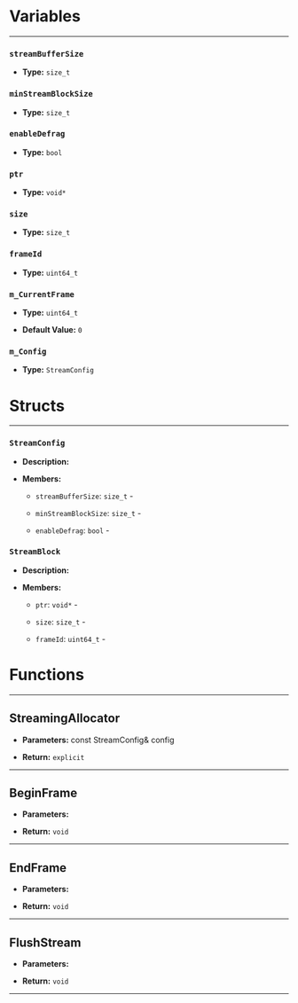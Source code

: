 
# Variables
---

### `streamBufferSize`

- **Type:** `size_t`



### `minStreamBlockSize`

- **Type:** `size_t`



### `enableDefrag`

- **Type:** `bool`



### `ptr`

- **Type:** `void*`



### `size`

- **Type:** `size_t`



### `frameId`

- **Type:** `uint64_t`



### `m_CurrentFrame`

- **Type:** `uint64_t`

- **Default Value:** `0`



### `m_Config`

- **Type:** `StreamConfig`




# Structs
---

### `StreamConfig`

- **Description:** 

- **Members:**

  - `streamBufferSize`: `size_t` - 

  - `minStreamBlockSize`: `size_t` - 

  - `enableDefrag`: `bool` - 



### `StreamBlock`

- **Description:** 

- **Members:**

  - `ptr`: `void*` - 

  - `size`: `size_t` - 

  - `frameId`: `uint64_t` - 




# Functions
---

## StreamingAllocator



- **Parameters:** const StreamConfig& config

- **Return:** `explicit`

---

## BeginFrame



- **Parameters:** 

- **Return:** `void`

---

## EndFrame



- **Parameters:** 

- **Return:** `void`

---

## FlushStream



- **Parameters:** 

- **Return:** `void`

---
